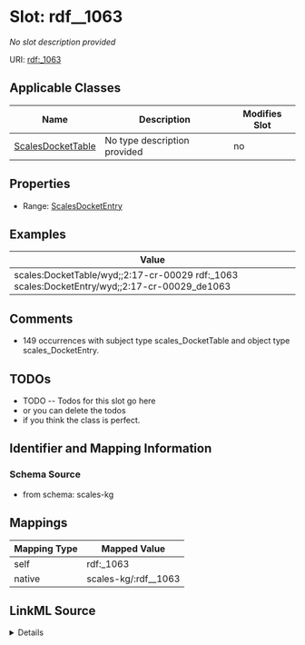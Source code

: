 

# Slot: rdf__1063


_No slot description provided_





URI: [rdf:_1063](http://www.w3.org/1999/02/22-rdf-syntax-ns#_1063)



<!-- no inheritance hierarchy -->





## Applicable Classes

| Name | Description | Modifies Slot |
| --- | --- | --- |
| [ScalesDocketTable](../classes/ScalesDocketTable.md) | No type description provided |  no  |







## Properties

* Range: [ScalesDocketEntry](../classes/ScalesDocketEntry.md)






## Examples

| Value |
| --- |
| scales:DocketTable/wyd;;2:17-cr-00029 rdf:_1063 scales:DocketEntry/wyd;;2:17-cr-00029_de1063 |

## Comments

* 149 occurrences with subject type scales_DocketTable and object type scales_DocketEntry.

## TODOs

* TODO -- Todos for this slot go here
* or you can delete the todos
* if you think the class is perfect.

## Identifier and Mapping Information







### Schema Source


* from schema: scales-kg




## Mappings

| Mapping Type | Mapped Value |
| ---  | ---  |
| self | rdf:_1063 |
| native | scales-kg/:rdf__1063 |




## LinkML Source

<details>
```yaml
name: rdf__1063
description: No slot description provided
todos:
- TODO -- Todos for this slot go here
- or you can delete the todos
- if you think the class is perfect.
comments:
- 149 occurrences with subject type scales_DocketTable and object type scales_DocketEntry.
examples:
- value: scales:DocketTable/wyd;;2:17-cr-00029 rdf:_1063 scales:DocketEntry/wyd;;2:17-cr-00029_de1063
from_schema: scales-kg
rank: 1000
slot_uri: rdf:_1063
alias: rdf__1063
domain_of:
- scales_DocketTable
range: scales_DocketEntry

```
</details>